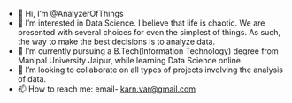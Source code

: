 - 👋 Hi, I’m @AnalyzerOfThings
- 👀 I’m interested in Data Science. I believe that life is chaotic. We are presented with several choices for even the simplest of things.
  As such, the way to make the best decisions is to analyze data. 
- 🌱 I’m currently pursuing a B.Tech(Information Technology) degree from Manipal University Jaipur, while learning Data Science online. 
- 💞️ I’m looking to collaborate on all types of projects involving the analysis of data.
- 📫 How to reach me: email- karn.var@gmail.com

<!---
AnalyzerOfThings/AnalyzerOfThings is a ✨ special ✨ repository because its `README.md` (this file) appears on your GitHub profile.
You can click the Preview link to take a look at your changes.
--->
